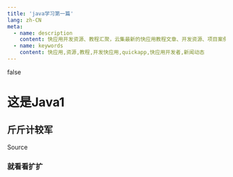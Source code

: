 ```yaml
---
title: 'java学习第一篇'
lang: zh-CN
meta:
  - name: description
    content: 快应用开发资源、教程汇聚，云集最新的快应用教程文章、开发资源、项目案例及新闻动态；为快应用开发者提供便利和参考。
  - name: keywords
    content: 快应用,资源,教程,开发快应用,quickapp,快应用开发者,新闻动态
---
```

false

# 这是Java1

## 斤斤计较军
Source
### 就看看扩扩






